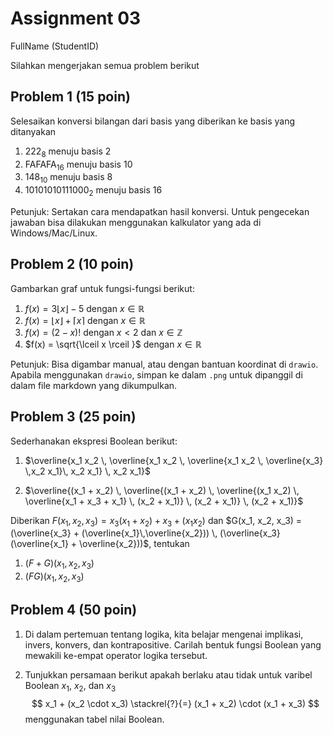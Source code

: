 # Assignment 03

FullName (StudentID) 

Silahkan mengerjakan semua problem berikut

## Problem 1 (15 poin)
Selesaikan konversi bilangan dari basis yang diberikan
ke basis yang ditanyakan

1. $222_{8}$ menuju basis 2
2. $\text{FAFAFA}_{16}$ menuju basis 10
3. $148_{10}$ menuju basis 8
4. $10101010111000_{2}$ menuju basis 16

Petunjuk: Sertakan cara mendapatkan hasil konversi.
Untuk pengecekan jawaban bisa dilakukan menggunakan
kalkulator yang ada di Windows/Mac/Linux.

## Problem 2 (10 poin)

Gambarkan graf untuk fungsi-fungsi berikut:

1. $f(x) = 3 \lfloor x \rfloor  - 5$ dengan $x \in \mathbb{R}$
2. $f(x) = \lfloor x \rfloor + \lceil x \rceil$ dengan $x \in \mathbb{R}$
3. $f(x) = (2-x)!$ dengan $x < 2$ dan $x \in \mathbb{Z}$
4. $f(x) = \sqrt{\lceil x \rceil }$ dengan $x \in \mathbb{R}$

Petunjuk: Bisa digambar manual, atau dengan bantuan koordinat di 
`drawio`. Apabila menggunakan `drawio`, simpan ke dalam `.png`
untuk dipanggil di dalam file markdown yang dikumpulkan.


## Problem 3 (25 poin)

Sederhanakan ekspresi Boolean berikut:
1. $\overline{x_1 x_2 \, \overline{x_1 x_2 \, \overline{x_1 x_2 \,
   \overline{x_3} \,x_2 x_1}\, x_2 x_1} \, x_2 x_1}$ 

2. $\overline{(x_1 + x_2) \, \overline{(x_1 + x_2) \, 
   \overline{(x_1 x_2) \,
   \overline{x_1 + x_3 + x_1} \, (x_2 + x_1)} \,
   (x_2 + x_1)} \, (x_2 + x_1)}$   
   
Diberikan $F(x_1, x_2, x_3) = x_3(x_1 + x_2) + x_3 + (x_1 x_2)$  dan 
$G(x_1, x_2, x_3) = (\overline{x_3} + (\overline{x_1}\,\overline{x_2}))  
\, (\overline{x_3} (\overline{x_1} + \overline{x_2}))$, tentukan  
1. $(F+G)(x_1, x_2, x_3)$  
2. $(FG)(x_1, x_2, x_3)$

## Problem 4 (50 poin)

1. Di dalam pertemuan tentang logika, kita belajar mengenai implikasi, 
   invers, konvers, dan kontrapositive. Carilah bentuk fungsi Boolean yang 
   mewakili ke-empat operator logika tersebut.

2. Tunjukkan persamaan berikut apakah berlaku atau tidak
   untuk varibel Boolean $x_1$, $x_2$, dan $x_3$
   $$
    x_1 + (x_2 \cdot x_3) \stackrel{?}{=}
        (x_1 + x_2) \cdot (x_1 + x_3)
   $$
   menggunakan tabel nilai Boolean.
